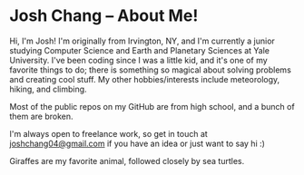 # Josh Chang – About Me!

Hi, I'm Josh! I'm originally from Irvington, NY, and I'm currently a junior studying Computer Science and Earth and Planetary Sciences at Yale University. I've been coding since I was a little kid, and it's one of my favorite things to do; there is something so magical about solving problems and creating cool stuff. My other hobbies/interests include meteorology, hiking, and climbing.

Most of the public repos on my GitHub are from high school, and a bunch of them are broken.

I'm always open to freelance work, so get in touch at [joshchang04@gmail.com](mailto:joshchang04@gmail.com) if you have an idea or just want to say hi :)

Giraffes are my favorite animal, followed closely by sea turtles.
